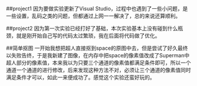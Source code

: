 ##project1
因为要做实验更新了Visual Studio，过程中也遇到了一些小问题，是一些设置，乱码之类的问题，但都通过上网一一解决了，总的来说还算顺利。

##project2
因为第一次实验已经打好了基础，本次实验基本上没有碰到什么瓶颈，就是刚开始自己写的代码太过繁琐，我在后面将代码做了优化。

##简单抠图
一开始我想把超人直接抠到space的原图中去，但是尝试了好久最终以失败告终，于是我新建了图像，在内存中把space的像素值改成了Superman中超人部分的像素值，本来我以为只要三个通道的像素值都满足条件即可，所以一个通道一个通道的进行修改，后来发现这种方法不对，必须让三个通道的像素值同时满足条件才可以，如此一来便成功了。感觉这个实验还蛮好玩的。
